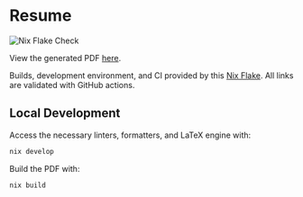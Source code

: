 # Resume

![Nix Flake Check](https://img.shields.io/static/v1?label=Nix%20Flake&message=Check&style=flat&logo=nixos&colorB=9173ff&logoColor=CAD3F5)

View the generated PDF [here](./resume.pdf).

Builds, development environment, and CI provided by this
[Nix Flake](./flake.nix). All links are validated with GitHub actions.

## Local Development

Access the necessary linters, formatters, and LaTeX engine with:

```sh
nix develop
```

Build the PDF with:

```sh
nix build
```
